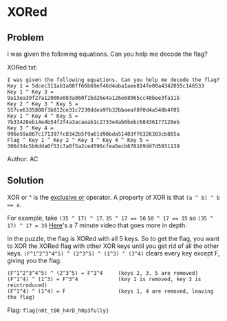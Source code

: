 # XORed
## Problem
I was given the following equations. Can you help me decode the flag?

XORed.txt:
```
I was given the following equations. Can you help me decode the flag?
Key 1 = 5dcec311ab1a88ff66b69ef46d4aba1aee814fe00a4342055c146533
Key 1 ^ Key 3 = 9a13ea39f27a12000e083a860f1bd26e4a126e68965cc48bee3fa11b
Key 2 ^ Key 3 ^ Key 5 = 557ce6335808f3b812ce31c7230ddea9fb32bbaeaf8f0d4a540b4f05
Key 1 ^ Key 4 ^ Key 5 = 7b33428eb14e4b54f2f4a3acaeab1c2733e4ab6bebc68436177128eb
Key 3 ^ Key 4 = 996e59a867c171397fc8342b5f9a61d90bda51403ff6326303cb865a
Flag ^ Key 1 ^ Key 2 ^ Key 3 ^ Key 4 ^ Key 5 = 306d34c5b6dda0f53c7a0f5a2ce4596cfea5ecb676169dd7d5931139
```

Author: AC

## Solution
XOR or ^ is the [exclusive or](https://en.wikipedia.org/wiki/Exclusive_or) operator.
A property of XOR is that `(a ^ b) ^ b == a`.

For example, take `(35 ^ 17) ^ 17`.
`35 ^ 17 == 50`
`50 ^ 17 == 35`
so `(35 ^ 17) ^ 17 = 35`
[Here](https://www.youtube.com/watch?v=vzyM_PRaZuc)'s a 7 minute video that goes more in depth.

In the puzzle, the flag is XORed with all 5 keys. So to get the flag, you want to XOR the XORed flag with other XOR keys until you get rid of all the other keys.
`(F^1^2^3^4^5) ^ (2^3^5) ^ (1^3) ^ (3^4)` clears every key except F, giving you the flag.

```
(F^1^2^3^4^5) ^ (2^3^5) = F^1^4 	(keys 2, 3, 5 are removed)
(F^1^4) ^ (1^3) = F^3^4 	        (key 1 is removed, key 3 is reintroduced)
(F^1^4) ^ (1^4) = F	                (keys 1, 4 are removed, leaving the flag)
```

Flag: `flag{n0t_t00_h4rD_h0p3fully}`